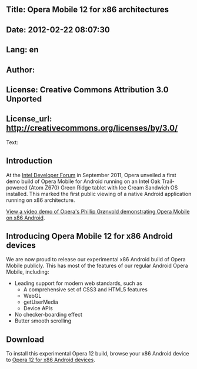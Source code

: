 Title: Opera Mobile 12 for x86 architectures
----
Date: 2012-02-22 08:07:30
----
Lang: en
----
Author: 
----
License: Creative Commons Attribution 3.0 Unported
----
License_url: http://creativecommons.org/licenses/by/3.0/
----
Text:

<h2>Introduction</h2>

<p>At the <a href="http://www.intel.com/content/www/us/en/intel-developer-forum-idf/idf-2012.html">Intel Developer Forum</a> in September 2011, Opera unveiled a first demo build of Opera Mobile for Android running on an Intel Oak Trail-powered (Atom Z670) Green Ridge tablet with Ice Cream Sandwich OS installed. This marked the first public viewing of a native Android application running on x86 architecture.</p>

<p><a href="http://software.intel.com/en-us/videos/channel/android/opera-mobile-on-an-intel-atom-based-tablet-running-android-os-at-idf-2011/1211396084001">View a video demo of Opera&#39;s Phillip Grønvold demonstrating Opera Mobile on x86 Android</a>.</p>

<h2>Introducing Opera Mobile 12 for x86 Android devices</h2>

<p>We are now proud to release our experimental x86 Android build of Opera Mobile publicly. This has most of the features of our regular Android Opera Mobile, including:</p>

<ul>
  <li>Leading support for modern web standards, such as
    <ul>
      <li>A comprehensive set of CSS3 and HTML5 features</li>
      <li>WebGL</li>
      <li>getUserMedia</li>
      <li>Device APIs</li>
    </ul>
  </li>
  <li>No checker-boarding effect</li>
  <li>Butter smooth scrolling</li>
</ul>

<h2>Download</h2>

<p>To install this experimental Opera 12 build, browse your x86 Android device to <a href="http://www.opera.com/download/get.pl?sub=++++&amp;id=34411&amp;location=270&amp;nothanks=yes">Opera 12 for x86 Android devices</a>.</p>

